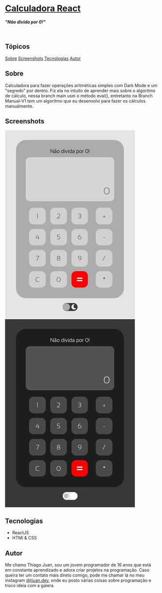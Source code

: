 <a href="https://distracted-davinci-bccc42.netlify.app/"><h1>Calculadora React </h1></a>
<p><b><em>"Não divida por 0!"</em></b></p>
<img src="https://img.shields.io/npm/l/create-react-app" alt="">

<h2>Tópicos</h2>

<a href="#sobre">Sobre</a>
<a href="#scr">Screenshots</a>
<a href="#tech">Tecnologias</a>
<a href="autor">Autor</a>

<h2 id="sobre">Sobre</h2>

<p>Calculadora para fazer operações aritméticas simples com Dark Mode e um "segredo" por dentro. Fiz ela no intuito de aprender mais sobre o algoritmo de cálculo, nessa branch main usei o método eval(), entretanto na Branch Manual-V1 tem um algoritmo que eu desenvolvi para fazer os cálculos manualmente.</p>

<h2 id="scr">Screenshots</h2>

<img src="./screenshots/screen.jpg">
<img src="./screenshots/screen2.jpg">

<h2 id="tech">Tecnologias</h2>

<ul>
  <li>ReactJS</li>
  <li>HTMl & CSS</li>
</ul>

<h2 id="autor">Autor</h2>

<p>Me chamo Thiago Juan, sou um jovem programador de 16 anos que está em constante aprendizado e adora criar projetos na programação. Caso queira ter um contato mais direto comigo, pode me chamar lá no meu instagram <a href="https://www.google.com/url?sa=t&rct=j&q=&esrc=s&source=web&cd=&cad=rja&uact=8&ved=2ahUKEwjr6pmxlvbuAhXLGLkGHXvBBoAQFjAAegQIAhAD&url=https%3A%2F%2Fwww.instagram.com%2Ftjuan.dev%2F&usg=AOvVaw0CsJ1XZXTubq1kjstgywkS">@tjuan.dev</a>, onde eu posto várias coisas sobre programação e troco ideia com a galera.
</p>
